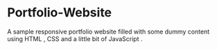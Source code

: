 # Portfolio-Website
A sample responsive portfolio website filled with some dummy content using HTML , CSS and a little bit of JavaScript .

